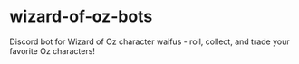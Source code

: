 # wizard-of-oz-bots
Discord bot for Wizard of Oz character waifus - roll, collect, and trade your favorite Oz characters!
